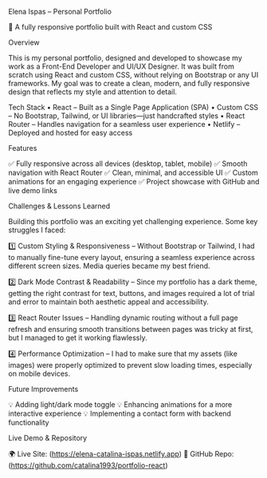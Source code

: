 Elena Ispas – Personal Portfolio

🚀 A fully responsive portfolio built with React and custom CSS

Overview

This is my personal portfolio, designed and developed to showcase my work as a Front-End Developer and UI/UX Designer. It was built from scratch using React and custom CSS, without relying on Bootstrap or any UI frameworks. My goal was to create a clean, modern, and fully responsive design that reflects my style and attention to detail.

Tech Stack
	•	React – Built as a Single Page Application (SPA)
	•	Custom CSS – No Bootstrap, Tailwind, or UI libraries—just handcrafted styles
	•	React Router – Handles navigation for a seamless user experience
	•	Netlify – Deployed and hosted for easy access

Features

✅ Fully responsive across all devices (desktop, tablet, mobile)
✅ Smooth navigation with React Router
✅ Clean, minimal, and accessible UI
✅ Custom animations for an engaging experience
✅ Project showcase with GitHub and live demo links

Challenges & Lessons Learned

Building this portfolio was an exciting yet challenging experience. Some key struggles I faced:

1️⃣ Custom Styling & Responsiveness – Without Bootstrap or Tailwind, I had to manually fine-tune every layout, ensuring a seamless experience across different screen sizes. Media queries became my best friend.

2️⃣ Dark Mode Contrast & Readability – Since my portfolio has a dark theme, getting the right contrast for text, buttons, and images required a lot of trial and error to maintain both aesthetic appeal and accessibility.

3️⃣ React Router Issues – Handling dynamic routing without a full page refresh and ensuring smooth transitions between pages was tricky at first, but I managed to get it working flawlessly.

4️⃣ Performance Optimization – I had to make sure that my assets (like images) were properly optimized to prevent slow loading times, especially on mobile devices.

Future Improvements

💡 Adding light/dark mode toggle
💡 Enhancing animations for a more interactive experience
💡 Implementing a contact form with backend functionality

Live Demo & Repository

🌍 Live Site: (https://elena-catalina-ispas.netlify.app)
📂 GitHub Repo: (https://github.com/catalina1993/portfolio-react)
